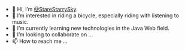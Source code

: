 - 👋 Hi, I’m [@StareStarrySky](https://twitter.com/StareStarrySky).
- 👀 I’m interested in riding a bicycle, especially riding with listening to music.
- 🌱 I’m currently learning new technologies in the Java Web field.
- 💞️ I’m looking to collaborate on ...
- 📫 How to reach me ...

<!---
StareStarrySky/StareStarrySky is a ✨ special ✨ repository because its `README.md` (this file) appears on your GitHub profile.
You can click the Preview link to take a look at your changes.
--->
